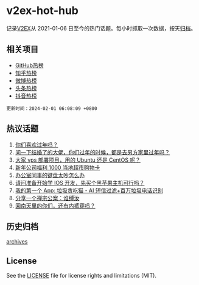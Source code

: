 # v2ex-hot-hub

 记录[V2EX](https://www.v2ex.com/)从 2021-01-06 日至今的热门话题。每小时抓取一次数据，按天[归档](archives)。
 
 ## 相关项目

- [GitHub热榜](https://github.com/lonnyzhang423/github-hot-hub)
- [知乎热榜](https://github.com/lonnyzhang423/zhihu-hot-hub)
- [微博热榜](https://github.com/lonnyzhang423/weibo-hot-hub)
- [头条热榜](https://github.com/lonnyzhang423/toutiao-hot-hub)
- [抖音热榜](https://github.com/lonnyzhang423/douyin-hot-hub)


 `更新时间：2024-02-01 06:08:09 +0800`

## 热议话题

1. [你们喜欢过年吗？](https://www.v2ex.com/t/1012992)
1. [问一下结婚了的大佬，你们过年的时候，都是去男方家里过年吗？](https://www.v2ex.com/t/1013083)
1. [大家 vps 部署项目，用的 Ubuntu 还是 CentOS 呢？](https://www.v2ex.com/t/1013040)
1. [新年公司福利 1000 当地超市购物卡](https://www.v2ex.com/t/1012951)
1. [办公室同事的键盘太吵怎么办](https://www.v2ex.com/t/1013009)
1. [请问准备开始学 IOS 开发，先买个黑苹果主机可行吗？](https://www.v2ex.com/t/1013032)
1. [我的第一个 App: 垃圾贪吃猫 - AI 短信过滤+百万垃圾电话识别](https://www.v2ex.com/t/1012978)
1. [分享一个禅宗公案：谁缚汝](https://www.v2ex.com/t/1013025)
1. [回南天里的你们，还有内裤穿吗？](https://www.v2ex.com/t/1013046)

## 历史归档

[archives](archives)

## License

See the [LICENSE](LICENSE) file for license rights and limitations (MIT).
